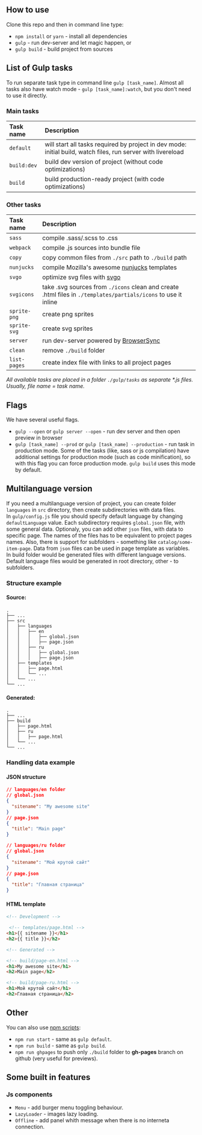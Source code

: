 ## How to use

Clone this repo and then in command line type:

* `npm install` or `yarn` - install all dependencies
* `gulp` - run dev-server and let magic happen, or
* `gulp build` - build project from sources


## List of Gulp tasks

To run separate task type in command line `gulp [task_name]`.
Almost all tasks also have watch mode - `gulp [task_name]:watch`, but you don't need to use it directly.

### Main tasks
Task name          | Description                                                      
:------------------|:----------------------------------
`default`          | will start all tasks required by project in dev mode: initial build, watch files, run server with livereload
`build:dev`        | build dev version of project (without code optimizations)
`build`            | build production-ready project (with code optimizations)

### Other tasks
Task name          | Description                                                      
:------------------|:----------------------------------
`sass` 	           | compile .sass/.scss to .css
`webpack`          | compile .js sources into bundle file
`copy`             | copy common files from `./src` path to `./build` path
`nunjucks`         | compile Mozilla's awesome [nunjucks](https://mozilla.github.io/nunjucks/) templates
`svgo`             | optimize svg files with [svgo](https://github.com/svg/svgo)
`svgicons`         | take .svg sources from `./icons` clean and create .html files in `./templates/partials/icons` to use it inline
`sprite-png`       | create png sprites
`sprite-svg`       | create svg sprites
`server`           | run dev-server powered by [BrowserSync](https://www.browsersync.io/)
`clean`            | remove `./build` folder
`list-pages`       | create index file with links to all project pages

_All available tasks are placed in a folder `./gulp/tasks` as separate *.js files. Usually, file name = task name._


## Flags

We have several useful flags.

* `gulp --open` or `gulp server --open` - run dev server and then open preview in browser
* `gulp [task_name] --prod` or `gulp [task_name] --production` - run task in production mode. Some of the tasks (like, sass or js compilation) have additional settings for production mode (such as code minification), so with this flag you can force production mode. `gulp build` uses this mode by default.

## Multilanguage version

If you need a multilanguage version of project, you can create folder `languages` in `src` directory, then create subdirectories with data files.  
In `gulp/config.js` file you should specify default language by changing `defaultLanguage` value.
Each subdirectory requires `global.json` file, with some general data. Optionaly, you can add other `json` files, with data to specific page. The names of the files has to be equivalent to project pages names. Also, there is support for subfolders - something like `catalog/some-item-page`.
Data from `json` files can be used in page template as variables.  
In build folder would be generated files with different language versions. Default language files would be generated in root directory, other - to subfolders.

### Structure example

#### Source:
    .
    ├── ...
    ├── src                    
    │   ├── languages             
    │   │   ├── en             
    │   │   │   ├── global.json
    │   │   │   ├── page.json
    │   │   ├── ru             
    │   │   │   ├── global.json
    │   │   │   ├── page.json
    │   ├── templates             
    │   │   ├── page.html
    │   │   └── ...
    │   └── ...
    └── ...

#### Generated:
    .
    ├── ...
    ├── build                    
    │   ├── page.html  
    │   ├── ru             
    │   │   ├── page.html           
    │   └── ...
    └── ...
### Handling data example

#### JSON structure
```json
// languages/en folder
// global.json
{
  "sitename": "My awesome site"
}
// page.json
{
  "title": "Main page"
}

// languages/ru folder
// global.json
{
  "sitename": "Мой крутой сайт"
}
// page.json
{
  "title": "Главная страница"
}
```
#### HTML template
```html
<!-- Development -->

 <!-- templates/page.html -->
<h1>{{ sitename }}</h1>
<h2>{{ title }}</h2>

<!-- Generated -->

<!-- build/page-en.html -->
<h1>My awesome site</h1>
<h2>Main page</h2>

<!-- build/page-ru.html -->
<h1>Мой крутой сайт</h1>
<h2>Главная страница</h2>
```

## Other

You can also use [npm scripts](https://docs.npmjs.com/misc/scripts):

* `npm run start` - same as `gulp default`.
* `npm run build` - same as `gulp build`.
* `npm run ghpages` to push only `./build` folder to **gh-pages** branch on github (very useful for previews).

## Some built in features

### Js components

* `Menu` - add burger menu toggling behaviour.
* `LazyLoader` - images lazy loading.
* `Offline` - add panel whith message when there is no interneta connection.
